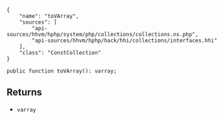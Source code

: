 ``` yamlmeta
{
    "name": "toVArray",
    "sources": [
        "api-sources/hhvm/hphp/system/php/collections/collections.ns.php",
        "api-sources/hhvm/hphp/hack/hhi/collections/interfaces.hhi"
    ],
    "class": "ConstCollection"
}
```




``` Hack
public function toVArray(): varray;
```




## Returns




+ ` varray `
<!-- HHAPIDOC -->
